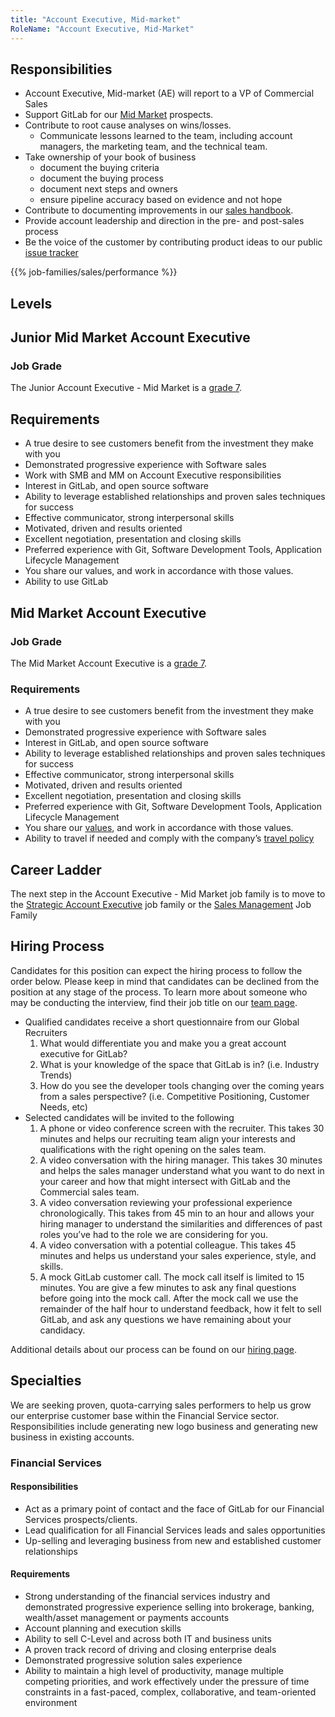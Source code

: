 ```yaml
---
title: "Account Executive, Mid-market"
RoleName: "Account Executive, Mid-Market"
---
```


## Responsibilities

- Account Executive, Mid-market (AE) will report to a VP of Commercial Sales
- Support GitLab for our [Mid Market](/handbook/sales/#market-segmentation) prospects.
- Contribute to root cause analyses on wins/losses.
   - Communicate lessons learned to the team, including account managers, the marketing team, and the technical team.
- Take ownership of your book of business
    - document the buying criteria
    - document the buying process
    - document next steps and owners
    - ensure pipeline accuracy based on evidence and not hope
- Contribute to documenting improvements in our [sales handbook](/handbook/sales/).
- Provide account leadership and direction in the pre- and post-sales process
- Be the voice of the customer by contributing product ideas to our public [issue tracker](https://gitlab.com/gitlab-org/gitlab-ee/issues)

{{% job-families/sales/performance %}}

## Levels

## Junior Mid Market Account Executive

### Job Grade

The Junior Account Executive - Mid Market is a [grade 7](https://about.gitlab.com/handbook/total-rewards/compensation/compensation-calculator/#gitlab-job-grades).

## Requirements

- A true desire to see customers benefit from the investment they make with you
- Demonstrated progressive experience with Software sales
- Work with SMB and MM on Account Executive responsibilities
- Interest in GitLab, and open source software
- Ability to leverage established relationships and proven sales techniques for success
- Effective communicator, strong interpersonal skills
- Motivated, driven and results oriented
- Excellent negotiation, presentation and closing skills
- Preferred experience with Git, Software Development Tools, Application Lifecycle Management
- You share our values, and work in accordance with those values.
- Ability to use GitLab

## Mid Market Account Executive

### Job Grade

The Mid Market Account Executive is a [grade 7](https://about.gitlab.com/handbook/total-rewards/compensation/compensation-calculator/#gitlab-job-grades).

### Requirements

- A true desire to see customers benefit from the investment they make with you
- Demonstrated progressive experience with Software sales
- Interest in GitLab, and open source software
- Ability to leverage established relationships and proven sales techniques for success
- Effective communicator, strong interpersonal skills
- Motivated, driven and results oriented
- Excellent negotiation, presentation and closing skills
- Preferred experience with Git, Software Development Tools, Application Lifecycle Management
- You share our [values](/handbook/values/), and work in accordance with those values.
- Ability to travel if needed and comply with the company’s [travel policy](https://about.gitlab.com/handbook/travel/)

## Career Ladder

The next step in the Account Executive - Mid Market job family is to move to the [Strategic Account Executive](/job-families/sales/enterprise-account-executive) job family or the [Sales Management](/job-families/sales/area-sales-manager/) Job Family

## Hiring Process

Candidates for this position can expect the hiring process to follow the order below. Please keep in mind that candidates can be declined from the position at any stage of the process. To learn more about someone who may be conducting the interview, find their job title on our [team page](/company/team/).

- Qualified candidates receive a short questionnaire from our Global Recruiters
  1. What would differentiate you and make you a great account executive for GitLab?
  1. What is your knowledge of the space that GitLab is in? (i.e. Industry Trends)
  1. How do you see the developer tools changing over the coming years from a sales perspective? (i.e. Competitive Positioning, Customer Needs, etc)
- Selected candidates will be invited to the following
  1. A phone or video conference screen with the recruiter. This takes 30 minutes and helps our recruiting team align your interests and qualifications with the right opening on the sales team.
  1. A video conversation with the hiring manager. This takes 30 minutes and helps the sales manager understand what you want to do next in your career and how that might intersect with GitLab and the Commercial sales team.
  1. A video conversation reviewing your professional experience chronologically. This takes from 45 min to an hour and allows your hiring manager to understand the similarities and differences of past roles you’ve had to the role we are considering for you.
  1. A video conversation with a potential colleague. This takes 45 minutes and helps us understand your sales experience, style, and skills.
  1. A mock GitLab customer call. The mock call itself is limited to 15 minutes. You are give a few minutes to ask any final questions before going into the mock call. After the mock call we use the remainder of the half hour to understand feedback, how it felt to sell GitLab, and ask any questions we have remaining about your candidacy.

Additional details about our process can be found on our [hiring page](/handbook/hiring/).

## Specialties

We are seeking proven, quota-carrying sales performers to help us grow our enterprise customer base within the Financial Service sector. Responsibilities include generating new logo business and generating new business in existing accounts.

### Financial Services

#### Responsibilities

- Act as a primary point of contact and the face of GitLab for our Financial Services prospects/clients.
- Lead qualification for all Financial Services leads and sales opportunities
- Up-selling and leveraging business from new and established customer relationships

#### Requirements

- Strong understanding of the financial services industry and demonstrated progressive experience selling into brokerage, banking, wealth/asset management or payments accounts
- Account planning and execution skills
- Ability to sell C-Level and across both IT and business units
- A proven track record of driving and closing enterprise deals
- Demonstrated progressive solution sales experience
- Ability to maintain a high level of productivity, manage multiple competing priorities, and work effectively under the pressure of time constraints in a fast-paced, complex, collaborative, and team-oriented environment
